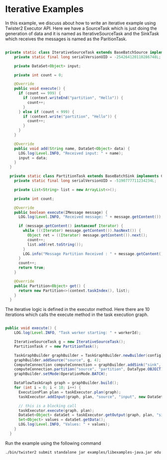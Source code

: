 # Iterative Examples

In this example, we discuss about how to write an iterative example using Twister2 Executor
API. Here we have a SourceTask which is just doing the generation of data and it is named as 
IterativeSourceTask and the SinkTask which receives the messages is named as the ParitionTask. 


```java

private static class IterativeSourceTask extends BaseBatchSource implements Receptor {
    private static final long serialVersionUID = -254264120110286748L;

    private DataSet<Object> input;

    private int count = 0;

    @Override
    public void execute() {
      if (count == 999) {
        if (context.writeEnd("partition", "Hello")) {
          count++;
        }
      } else if (count < 999) {
        if (context.write("partition", "Hello")) {
          count++;
        }
      }
    }

    @Override
    public void add(String name, DataSet<Object> data) {
      LOG.log(Level.INFO, "Received input: " + name);
      input = data;
    }
  }

  private static class PartitionTask extends BaseBatchSink implements Collector<Object> {
    private static final long serialVersionUID = -5190777711234234L;

    private List<String> list = new ArrayList<>();

    private int count;

    @Override
    public boolean execute(IMessage message) {
      LOG.log(Level.INFO, "Received message: " + message.getContent());

      if (message.getContent() instanceof Iterator) {
        while (((Iterator) message.getContent()).hasNext()) {
          Object ret = ((Iterator) message.getContent()).next();
          count++;
          list.add(ret.toString());
        }
        LOG.info("Message Partition Received : " + message.getContent() + ", Count : " + count);
      }
      count++;
      return true;
    }

    @Override
    public Partition<Object> get() {
      return new Partition<>(context.taskIndex(), list);
    }
  }

```

The iterative logic is defined in the executor method. Here there are 10 iterations
which calls the execute method in the task execution graph. 

```java

public void execute() {
    LOG.log(Level.INFO, "Task worker starting: " + workerId);

    IterativeSourceTask g = new IterativeSourceTask();
    PartitionTask r = new PartitionTask();

    TaskGraphBuilder graphBuilder = TaskGraphBuilder.newBuilder(config);
    graphBuilder.addSource("source", g, 4);
    ComputeConnection computeConnection = graphBuilder.addSink("sink", r, 4);
    computeConnection.partition("source", "partition", DataType.OBJECT);
    graphBuilder.setMode(OperationMode.BATCH);

    DataFlowTaskGraph graph = graphBuilder.build();
    for (int i = 0; i < 10; i++) {
      ExecutionPlan plan = taskExecutor.plan(graph);
      taskExecutor.addInput(graph, plan, "source", "input", new DataSet<>(0));

      // this is a blocking call
      taskExecutor.execute(graph, plan);
      DataSet<Object> dataSet = taskExecutor.getOutput(graph, plan, "sink");
      Set<Object> values = dataSet.getData();
      LOG.log(Level.INFO, "Values: " + values);
    }
  }

```

Run the example using the following command

```bash
./bin/twister2 submit standalone jar examples/libexamples-java.jar edu.iu.dsc.tws.examples.task.batch.IterativeJob 

```